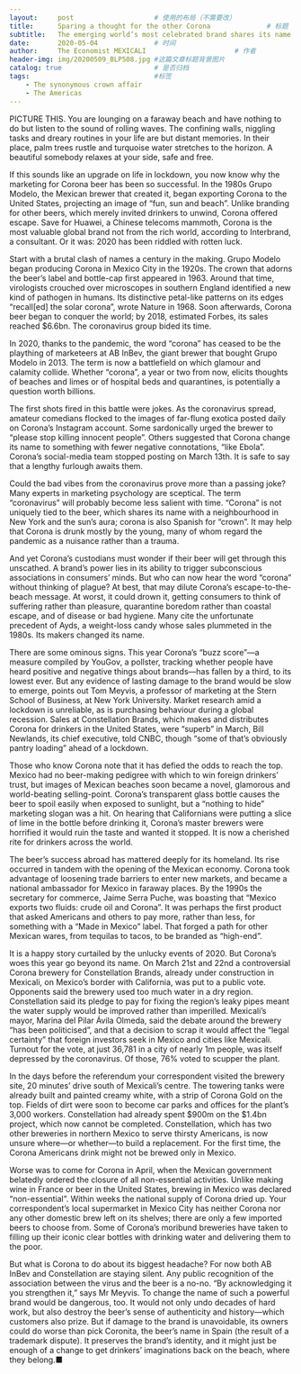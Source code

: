 ```yaml
---
layout:     post   				    # 使用的布局（不需要改）
title:      Sparing a thought for the other Corona				# 标题 
subtitle:   The emerging world’s most celebrated brand shares its name with a pandemic #副标题
date:       2020-05-04				# 时间
author:     The Economist MEXICALI						# 作者
header-img: img/20200509_BLP508.jpg	#这篇文章标题背景图片
catalog: true 						# 是否归档
tags:								#标签
    - The synonymous crown affair
    - The Americas
---
```


PICTURE THIS. You are lounging on a faraway beach and have nothing to do but listen to the sound of rolling waves. The confining walls, niggling tasks and dreary routines in your life are but distant memories. In their place, palm trees rustle and turquoise water stretches to the horizon. A beautiful somebody relaxes at your side, safe and free.

If this sounds like an upgrade on life in lockdown, you now know why the marketing for Corona beer has been so successful. In the 1980s Grupo Modelo, the Mexican brewer that created it, began exporting Corona to the United States, projecting an image of “fun, sun and beach”. Unlike branding for other beers, which merely invited drinkers to unwind, Corona offered escape. Save for Huawei, a Chinese telecoms mammoth, Corona is the most valuable global brand not from the rich world, according to Interbrand, a consultant. Or it was: 2020 has been riddled with rotten luck.

Start with a brutal clash of names a century in the making. Grupo Modelo began producing Corona in Mexico City in the 1920s. The crown that adorns the beer’s label and bottle-cap first appeared in 1963. Around that time, virologists crouched over microscopes in southern England identified a new kind of pathogen in humans. Its distinctive petal-like patterns on its edges “recall[ed] the solar corona”, wrote Nature in 1968. Soon afterwards, Corona beer began to conquer the world; by 2018, estimated Forbes, its sales reached $6.6bn. The coronavirus group bided its time.

In 2020, thanks to the pandemic, the word “corona” has ceased to be the plaything of marketeers at AB InBev, the giant brewer that bought Grupo Modelo in 2013. The term is now a battlefield on which glamour and calamity collide. Whether “corona”, a year or two from now, elicits thoughts of beaches and limes or of hospital beds and quarantines, is potentially a question worth billions.

The first shots fired in this battle were jokes. As the coronavirus spread, amateur comedians flocked to the images of far-flung exotica posted daily on Corona’s Instagram account. Some sardonically urged the brewer to “please stop killing innocent people”. Others suggested that Corona change its name to something with fewer negative connotations, “like Ebola”. Corona’s social-media team stopped posting on March 13th. It is safe to say that a lengthy furlough awaits them.

Could the bad vibes from the coronavirus prove more than a passing joke? Many experts in marketing psychology are sceptical. The term “coronavirus” will probably become less salient with time. “Corona” is not uniquely tied to the beer, which shares its name with a neighbourhood in New York and the sun’s aura; corona is also Spanish for “crown”. It may help that Corona is drunk mostly by the young, many of whom regard the pandemic as a nuisance rather than a trauma.

And yet Corona’s custodians must wonder if their beer will get through this unscathed. A brand’s power lies in its ability to trigger subconscious associations in consumers’ minds. But who can now hear the word “corona” without thinking of plague? At best, that may dilute Corona’s escape-to-the-beach message. At worst, it could drown it, getting consumers to think of suffering rather than pleasure, quarantine boredom rather than coastal escape, and of disease or bad hygiene. Many cite the unfortunate precedent of Ayds, a weight-loss candy whose sales plummeted in the 1980s. Its makers changed its name.

There are some ominous signs. This year Corona’s “buzz score”—a measure compiled by YouGov, a pollster, tracking whether people have heard positive and negative things about brands—has fallen by a third, to its lowest ever. But any evidence of lasting damage to the brand would be slow to emerge, points out Tom Meyvis, a professor of marketing at the Stern School of Business, at New York University. Market research amid a lockdown is unreliable, as is purchasing behaviour during a global recession. Sales at Constellation Brands, which makes and distributes Corona for drinkers in the United States, were “superb” in March, Bill Newlands, its chief executive, told CNBC, though “some of that’s obviously pantry loading” ahead of a lockdown.

Those who know Corona note that it has defied the odds to reach the top. Mexico had no beer-making pedigree with which to win foreign drinkers’ trust, but images of Mexican beaches soon became a novel, glamorous and world-beating selling-point. Corona’s transparent glass bottle causes the beer to spoil easily when exposed to sunlight, but a “nothing to hide” marketing slogan was a hit. On hearing that Californians were putting a slice of lime in the bottle before drinking it, Corona’s master brewers were horrified it would ruin the taste and wanted it stopped. It is now a cherished rite for drinkers across the world.

The beer’s success abroad has mattered deeply for its homeland. Its rise occurred in tandem with the opening of the Mexican economy. Corona took advantage of loosening trade barriers to enter new markets, and became a national ambassador for Mexico in faraway places. By the 1990s the secretary for commerce, Jaime Serra Puche, was boasting that “Mexico exports two fluids: crude oil and Corona”. It was perhaps the first product that asked Americans and others to pay more, rather than less, for something with a “Made in Mexico” label. That forged a path for other Mexican wares, from tequilas to tacos, to be branded as “high-end”.

It is a happy story curtailed by the unlucky events of 2020. But Corona’s woes this year go beyond its name. On March 21st and 22nd a controversial Corona brewery for Constellation Brands, already under construction in Mexicali, on Mexico’s border with California, was put to a public vote. Opponents said the brewery used too much water in a dry region. Constellation said its pledge to pay for fixing the region’s leaky pipes meant the water supply would be improved rather than imperilled. Mexicali’s mayor, Marina del Pilar Ávila Olmeda, said the debate around the brewery “has been politicised”, and that a decision to scrap it would affect the “legal certainty” that foreign investors seek in Mexico and cities like Mexicali. Turnout for the vote, at just 36,781 in a city of nearly 1m people, was itself depressed by the coronavirus. Of those, 76% voted to scupper the plant.

In the days before the referendum your correspondent visited the brewery site, 20 minutes’ drive south of Mexicali’s centre. The towering tanks were already built and painted creamy white, with a strip of Corona Gold on the top. Fields of dirt were soon to become car parks and offices for the plant’s 3,000 workers. Constellation had already spent $900m on the $1.4bn project, which now cannot be completed. Constellation, which has two other breweries in northern Mexico to serve thirsty Americans, is now unsure where—or whether—to build a replacement. For the first time, the Corona Americans drink might not be brewed only in Mexico.

Worse was to come for Corona in April, when the Mexican government belatedly ordered the closure of all non-essential activities. Unlike making wine in France or beer in the United States, brewing in Mexico was declared “non-essential”. Within weeks the national supply of Corona dried up. Your correspondent’s local supermarket in Mexico City has neither Corona nor any other domestic brew left on its shelves; there are only a few imported beers to choose from. Some of Corona’s moribund breweries have taken to filling up their iconic clear bottles with drinking water and delivering them to the poor.

But what is Corona to do about its biggest headache? For now both AB InBev and Constellation are staying silent. Any public recognition of the association between the virus and the beer is a no-no. “By acknowledging it you strengthen it,” says Mr Meyvis. To change the name of such a powerful brand would be dangerous, too. It would not only undo decades of hard work, but also destroy the beer’s sense of authenticity and history—which customers also prize. But if damage to the brand is unavoidable, its owners could do worse than pick Coronita, the beer’s name in Spain (the result of a trademark dispute). It preserves the brand’s identity, and it might just be enough of a change to get drinkers’ imaginations back on the beach, where they belong.■